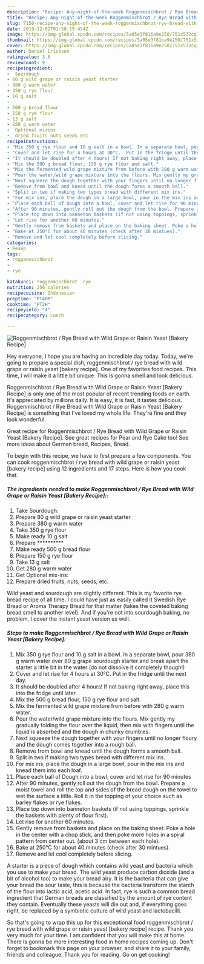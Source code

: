 ```yaml
---
description: "Recipe: Any-night-of-the-week Roggenmischbrot / Rye Bread with Wild Grape or Raisin Yeast [Bakery Recipe]"
title: "Recipe: Any-night-of-the-week Roggenmischbrot / Rye Bread with Wild Grape or Raisin Yeast [Bakery Recipe]"
slug: 7150-recipe-any-night-of-the-week-roggenmischbrot-rye-bread-with-wild-grape-or-raisin-yeast-bakery-recipe
date: 2019-12-02T01:58:19.454Z
image: https://img-global.cpcdn.com/recipes/5a05e3f81ba9e250/751x532cq70/roggenmischbrot-rye-bread-with-wild-grape-or-raisin-yeast-bakery-recipe-recipe-main-photo.jpg
thumbnail: https://img-global.cpcdn.com/recipes/5a05e3f81ba9e250/751x532cq70/roggenmischbrot-rye-bread-with-wild-grape-or-raisin-yeast-bakery-recipe-recipe-main-photo.jpg
cover: https://img-global.cpcdn.com/recipes/5a05e3f81ba9e250/751x532cq70/roggenmischbrot-rye-bread-with-wild-grape-or-raisin-yeast-bakery-recipe-recipe-main-photo.jpg
author: Daniel Erickson
ratingvalue: 3.6
reviewcount: 9
recipeingredient:
-  Sourdough
- 80 g wild grape or raisin yeast starter
- 380 g warm water
- 350 g rye flour
- 10 g salt
-  
- 500 g bread flour
- 150 g rye flour
- 13 g salt
- 280 g warm water
-  Optional mixins
-  dried fruits nuts seeds etc
recipeinstructions:
- "Mix 350 g rye flour and 10 g salt in a bowl. In a separate bowl, pour 380 g warm water over 80 g grape sourdough starter and break apart the starter a little bit in the water (do not dissolve it completely though!)"
- "Cover and let rise for 4 hours at 30°C.  Put in the fridge until the next day."
- "It should be doubled after 4 hours! If not baking right away, place this into the fridge until later."
- "Mix the 500 g bread flour, 150 g rye flour and salt."
- "Mix the fermented wild grape mixture from before with 280 g warm water."
- "Pour the water/wild grape mixture into the flours. Mix gently my gradually folding the flour over the liquid, then mix with fingers until the liquid is absorbed and the dough in chunky crumbles."
- "Next squeeze the dough together with your fingers until no longer floury and the dough comes together into a rough ball."
- "Remove from bowl and knead until the dough forms a smooth ball."
- "Split in two if making two types bread with different mix ins."
- "For mix ins, place the dough in a large bowl, pour in the mix ins and knead them into each loaf."
- "Place each ball of Dough into a bowl, cover and let rise for 90 minutes"
- "After 90 minutes, gently roll out the dough from the bowl. Prepare a moist towel and roll the top and sides of the bread dough on the towel to wet the surface a little. Roll it in the topping of your choice such as barley flakes or rye flakes."
- "Place top down into banneton baskets (if not using toppings, sprinkle the baskets with plenty of flour first)."
- "Let rise for another 60 minutes."
- "Gently remove from baskets and place on the baking sheet. Poke a hole in the center with a chop stick, and then poke more holes in a spiral pattern from center out. (about 3 cm between each hole)."
- "Bake at 250°C for about 40 minutes (check after 30 mintues)."
- "Remove and let cool completely before slicing."
categories:
- Resep
tags:
- roggenmischbrot
- 
- rye

katakunci: roggenmischbrot  rye
nutrition: 256 calories
recipecuisine: Indonesian
preptime: "PT40M"
cooktime: "PT2H"
recipeyield: "4"
recipecategory: Lunch

---
```



![Roggenmischbrot / Rye Bread with Wild Grape or Raisin Yeast [Bakery Recipe]](https://img-global.cpcdn.com/recipes/5a05e3f81ba9e250/751x532cq70/roggenmischbrot-rye-bread-with-wild-grape-or-raisin-yeast-bakery-recipe-recipe-main-photo.jpg)

Hey everyone, I hope you are having an incredible day today. Today, we're going to prepare a special dish, roggenmischbrot / rye bread with wild grape or raisin yeast [bakery recipe]. One of my favorites food recipes. This time, I will make it a little bit unique. This is gonna smell and look delicious.

Roggenmischbrot / Rye Bread with Wild Grape or Raisin Yeast [Bakery Recipe] is only one of the most popular of recent trending foods on earth. It's appreciated by millions daily. It is easy, it is fast, it tastes delicious. Roggenmischbrot / Rye Bread with Wild Grape or Raisin Yeast [Bakery Recipe] is something that I've loved my whole life. They're fine and they look wonderful.

Great recipe for Roggenmischbrot / Rye Bread with Wild Grape or Raisin Yeast [Bakery Recipe]. See great recipes for Pear and Rye Cake too! See more ideas about German bread, Recipes, Bread.


To begin with this recipe, we have to first prepare a few components. You can cook roggenmischbrot / rye bread with wild grape or raisin yeast [bakery recipe] using 12 ingredients and 17 steps. Here is how you cook that.

##### The ingredients needed to make Roggenmischbrot / Rye Bread with Wild Grape or Raisin Yeast [Bakery Recipe]::

1. Take  Sourdough:
1. Prepare 80 g wild grape or raisin yeast starter
1. Prepare 380 g warm water
1. Take 350 g rye flour
1. Make ready 10 g salt
1. Prepare  **********
1. Make ready 500 g bread flour
1. Prepare 150 g rye flour
1. Take 13 g salt
1. Get 280 g warm water
1. Get  Optional mix-ins:
1. Prepare  dried fruits, nuts, seeds, etc.


Wild yeast and sourdough are slightly different. This is my favorite rye bread recipe of all time. I could have just as easily called it Swedish Rye Bread or Aroma Therapy Bread for that matter (takes the coveted baking bread smell to another level). And if you&#39;re not into sourdough baking, no problem, I cover the instant yeast version as well. 

##### Steps to make Roggenmischbrot / Rye Bread with Wild Grape or Raisin Yeast [Bakery Recipe]:

1. Mix 350 g rye flour and 10 g salt in a bowl. In a separate bowl, pour 380 g warm water over 80 g grape sourdough starter and break apart the starter a little bit in the water (do not dissolve it completely though!)
1. Cover and let rise for 4 hours at 30°C.  Put in the fridge until the next day.
1. It should be doubled after 4 hours! If not baking right away, place this into the fridge until later.
1. Mix the 500 g bread flour, 150 g rye flour and salt.
1. Mix the fermented wild grape mixture from before with 280 g warm water.
1. Pour the water/wild grape mixture into the flours. Mix gently my gradually folding the flour over the liquid, then mix with fingers until the liquid is absorbed and the dough in chunky crumbles.
1. Next squeeze the dough together with your fingers until no longer floury and the dough comes together into a rough ball.
1. Remove from bowl and knead until the dough forms a smooth ball.
1. Split in two if making two types bread with different mix ins.
1. For mix ins, place the dough in a large bowl, pour in the mix ins and knead them into each loaf.
1. Place each ball of Dough into a bowl, cover and let rise for 90 minutes
1. After 90 minutes, gently roll out the dough from the bowl. Prepare a moist towel and roll the top and sides of the bread dough on the towel to wet the surface a little. Roll it in the topping of your choice such as barley flakes or rye flakes.
1. Place top down into banneton baskets (if not using toppings, sprinkle the baskets with plenty of flour first).
1. Let rise for another 60 minutes.
1. Gently remove from baskets and place on the baking sheet. Poke a hole in the center with a chop stick, and then poke more holes in a spiral pattern from center out. (about 3 cm between each hole).
1. Bake at 250°C for about 40 minutes (check after 30 mintues).
1. Remove and let cool completely before slicing.


A starter is a piece of dough which contains wild yeast and bacteria which you use to make your bread. The wild yeast produce carbon dioxide (and a bit of alcohol too) to make your bread airy. It is the bacteria that can give your bread the sour taste, this is because the bacteria transform the starch of the flour into lactic acid, acetic acid. In fact, rye is such a common bread ingredient that German breads are classified by the amount of rye content they contain. Eventually these yeasts will die out and, if everything goes right, be replaced by a symbiotic culture of wild yeast and lactobacilli. 

So that's going to wrap this up for this exceptional food roggenmischbrot / rye bread with wild grape or raisin yeast [bakery recipe] recipe. Thank you very much for your time. I am confident that you will make this at home. There is gonna be more interesting food in home recipes coming up. Don't forget to bookmark this page on your browser, and share it to your family, friends and colleague. Thank you for reading. Go on get cooking!
